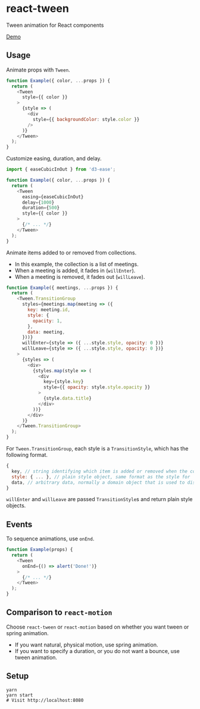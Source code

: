 react-tween
===
Tween animation for React components

[Demo](http://codepen.io/mking-clari/pen/XNYbJX)

Usage
---
Animate props with `Tween`.

```javascript
function Example({ color, ...props }) {
  return (
    <Tween
      style={{ color }}
    >
      {style => (
        <div
          style={{ backgroundColor: style.color }}
        />
      )}
    </Tween>
  );
}
```

Customize easing, duration, and delay.

```javascript
import { easeCubicInOut } from 'd3-ease';

function Example({ color, ...props }) {
  return (
    <Tween
      easing={easeCubicInOut}
      delay={1000}
      duration={500}
      style={{ color }}
    >
      {/* ... */}
    </Tween>
  );
}
```

Animate items added to or removed from collections.
- In this example, the collection is a list of meetings.
- When a meeting is added, it fades in (`willEnter`).
- When a meeting is removed, it fades out (`willLeave`).

```javascript
function Example({ meetings, ...props }) {
  return (
    <Tween.TransitionGroup
      styles={meetings.map(meeting => ({
        key: meeting.id,
        style: {
          opacity: 1,
        },
        data: meeting,
      }))}
      willEnter={style => ({ ...style.style, opacity: 0 })}
      willLeave={style => ({ ...style.style, opacity: 0 })}
    >
      {styles => (
        <div>
          {styles.map(style => (
            <div
              key={style.key}
              style={{ opacity: style.style.opacity }}
            >
              {style.data.title}
            </div>
          ))}
        </div>
      )}
    </Tween.TransitionGroup>
  );
}
```

For `Tween.TransitionGroup`, each style is a `TransitionStyle`, which has the following format.

```javascript
{
  key, // string identifying which item is added or removed when the collection changes
  style: { ... }, // plain style object, same format as the style for `Tween`
  data, // arbitrary data, normally a domain object that is used to display non-animated data
}
```

`willEnter` and `willLeave` are passed `TransitionStyle`s and return plain style objects.

Events
---

To sequence animations, use `onEnd`.

```javascript
function Example(props) {
  return (
    <Tween
      onEnd={() => alert('Done!')}
    >
      {/* ... */}
    </Tween>
  );
}
```

Comparison to `react-motion`
---
Choose `react-tween` or `react-motion` based on whether you want tween or spring animation.
- If you want natural, physical motion, use spring animation.
- If you want to specify a duration, or you do not want a bounce, use tween animation.

Setup
---
```
yarn
yarn start
# Visit http://localhost:8080
```
